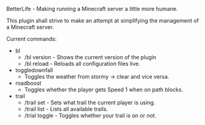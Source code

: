 BetterLife - Making running a Minecraft server a little more humane.

This plugin shall strive to make an attempt at simplifying the management of a Minecraft server.

Current commands:
- bl
  - /bl version - Shows the current version of the plugin
  - /bl reload - Reloads all configuration files live.
- toggledownfall
  - Toggles the weather from stormy -> clear and vice versa.
- roadboost
  - Toggles whether the player gets Speed 1 when on path blocks.
- trail
  - /trail set <trail> - Sets what trail the current player is using.
  - /trail list - Lists all available trails.
  - /trial toggle - Toggles whether your trail is on or not.